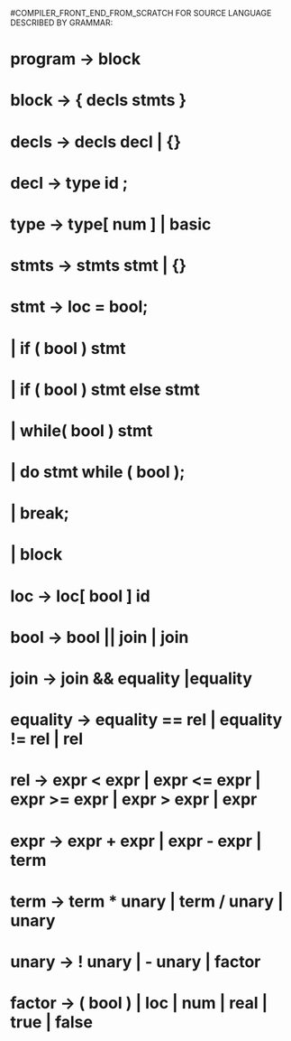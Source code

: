 #COMPILER_FRONT_END_FROM_SCRATCH FOR SOURCE LANGUAGE DESCRIBED BY GRAMMAR:
# program -> block
# block   -> { decls stmts }
# decls   -> decls decl | {}
# decl    -> type id ;
# type    -> type[ num ] | basic
# stmts   -> stmts stmt | {}
# stmt    -> loc = bool;
#           | if ( bool ) stmt
#           | if ( bool ) stmt else stmt
#           | while( bool ) stmt
#           | do stmt while ( bool );
#           | break;
#           | block
# loc     -> loc[ bool ] id
# bool    -> bool || join | join
# join    -> join && equality |equality
# equality -> equality == rel | equality != rel | rel
# rel     -> expr < expr | expr <= expr | expr >= expr | expr > expr | expr
# expr    -> expr + expr | expr - expr | term
# term    -> term * unary |  term / unary | unary
# unary   -> ! unary | - unary | factor
# factor  -> ( bool ) | loc | num | real | true | false
